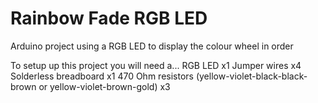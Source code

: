 Rainbow Fade RGB LED
====================

Arduino project using a RGB LED to display the colour wheel in order 

To setup up this project you will need a...
RGB LED x1
Jumper wires x4
Solderless breadboard x1
470 Ohm resistors (yellow-violet-black-black-brown or yellow-violet-brown-gold) x3
